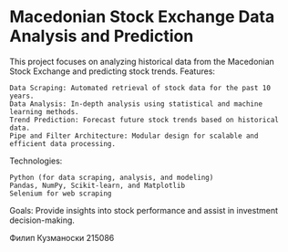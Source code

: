 # Macedonian Stock Exchange Data Analysis and Prediction
This project focuses on analyzing historical data from the Macedonian Stock Exchange and predicting stock trends.
Features:

    Data Scraping: Automated retrieval of stock data for the past 10 years.
    Data Analysis: In-depth analysis using statistical and machine learning methods.
    Trend Prediction: Forecast future stock trends based on historical data.
    Pipe and Filter Architecture: Modular design for scalable and efficient data processing.

Technologies:

    Python (for data scraping, analysis, and modeling)
    Pandas, NumPy, Scikit-learn, and Matplotlib
    Selenium for web scraping

Goals:
Provide insights into stock performance and assist in investment decision-making.

Филип Кузманоски 215086
